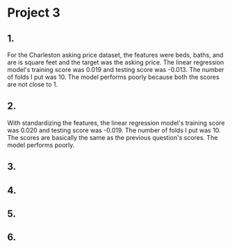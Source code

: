 # Project 3

## 1. 
For the Charleston asking price dataset, the features were beds, baths, and are is square feet and the target was the asking price. The linear regression model's training score was 0.019 and testing score was -0.013. The number of folds I put was 10. The model performs poorly because both the scores are not close to 1. 

## 2.
With standardizing the features, the linear regression model's training score was 0.020 and testing score was -0.019. The number of folds I put was 10. The scores are basically the same as the previous question's scores. The model performs poorly. 

## 3.

## 4.

## 5.

## 6.

